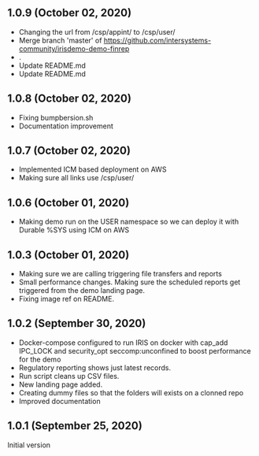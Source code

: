## 1.0.9 (October 02, 2020)
  - Changing the url from /csp/appint/ to /csp/user/
  - Merge branch 'master' of https://github.com/intersystems-community/irisdemo-demo-finrep
  - .
  - Update README.md
  - Update README.md

## 1.0.8 (October 02, 2020)
  - Fixing bumpbersion.sh
  - Documentation improvement

## 1.0.7 (October 02, 2020)
  - Implemented ICM based deployment on AWS
  - Making sure all links use /csp/user/

## 1.0.6 (October 01, 2020)
  - Making demo run on the USER namespace so we can deploy it with Durable %SYS using ICM on AWS

## 1.0.3 (October 01, 2020)
  - Making sure we are calling triggering file transfers and reports
  - Small performance changes. Making sure the scheduled reports get triggered from the demo landing page.
  - Fixing image ref on README.

## 1.0.2 (September 30, 2020)
  - Docker-compose configured to run IRIS on docker with cap_add IPC_LOCK and security_opt seccomp:unconfined to boost performance for the demo
  - Regulatory reporting shows just latest records. 
  - Run script cleans up CSV files.
  - New landing page added.
  - Creating dummy files so that the folders will exists on a clonned repo
  - Improved documentation

## 1.0.1 (September 25, 2020)

Initial version
